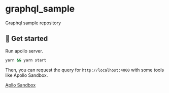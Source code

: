 # graphql_sample

Graphql sample repository

## 🚀 Get started

Run apollo server.

```sh
yarn && yarn start
```

Then, you can request the query for `http://localhost:4000` with some tools like Apollo Sandbox.

[Apllo Sandbox](https://studio.apollographql.com/sandbox/explorer/?_gl=1%2A16er0h%2A_ga%2AMTIwMDgyOTQwOS4xNzE3ODAzMTgy%2A_ga_0BGG5V2W2K%2AMTcxNzgwMzE4Mi4xLjEuMTcxNzgwMzc5NC4wLjAuMA..)
